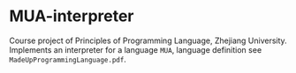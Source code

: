 # MUA-interpreter
Course project of Principles of Programming Language, Zhejiang University.
Implements an interpreter for a language `MUA`, language definition see `MadeUpProgrammingLanguage.pdf`.
